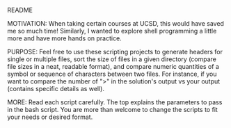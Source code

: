 README

MOTIVATION: When taking certain courses at UCSD, this would have saved me so much time! Similarly, I
wanted to explore shell programming a little more and have more hands on practice.

PURPOSE: Feel free to use these scripting projects to generate headers for single or multiple files, 
sort the size of files in a given directory (compare file sizes in a neat, readable format), and compare 
numeric quantities of a symbol or sequence of characters between two files. For instance, if you want to 
compare the number of ">" in the solution's output vs your output (contains specific details as well).

MORE: Read each script carefully. The top explains the parameters to pass in the bash script. You are
more than welcome to change the scripts to fit your needs or desired format.
